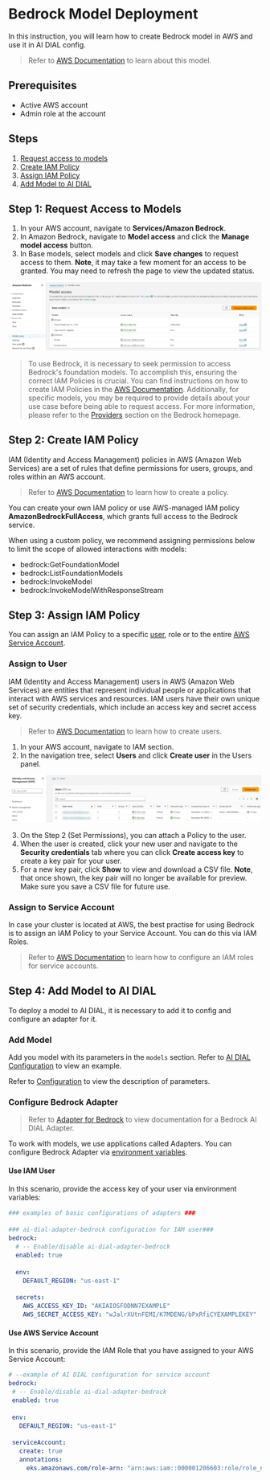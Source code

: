 # Bedrock Model Deployment

In this instruction, you will learn how to create Bedrock model in AWS and use it in AI DIAL config.

> Refer to [AWS Documentation](https://docs.aws.amazon.com/bedrock/latest/userguide/what-is-bedrock.html) to learn about this model.

## Prerequisites

* Active AWS account
* Admin role at the account
  
## Steps

1.	[Request access to models](#step-1-request-access-to-models)
2.	[Create IAM Policy](#step-2-create-iam-policy)
3.	[Assign IAM Policy](#step-3-assign-iam-policy)
4.	[Add Model to AI DIAL](#step-4-add-model-to-ai-dial)

## Step 1: Request Access to Models

1. In your AWS account, navigate to **Services/Amazon Bedrock**.
2. In Amazon Bedrock, navigate to **Model access** and click the **Manage model access** button.
3. In Base models, select models and click **Save changes** to request access to them. **Note**, it may take a few moment for an access to be granted. You may need to refresh the page to view the updated status.

![](img/aws1.jpg)

> To use Bedrock, it is necessary to seek permission to access Bedrock's foundation models. To accomplish this, ensuring the correct IAM Policies is crucial. You can find instructions on how to create IAM Policies in the [AWS Documentation](https://docs.aws.amazon.com/IAM/latest/UserGuide/access_policies_create.html). Additionally, for specific models, you may be required to provide details about your use case before being able to request access. For more information, please refer to the [Providers](https://eu-central-1.console.aws.amazon.com/bedrock/home#/providers) section on the Bedrock homepage.

## Step 2: Create IAM Policy

IAM (Identity and Access Management) policies in AWS (Amazon Web Services) are a set of rules that define permissions for users, groups, and roles within an AWS account.

> Refer to [AWS Documentation](https://docs.aws.amazon.com/IAM/latest/UserGuide/access_policies_create.html) to learn how to create a policy.

You can create your own IAM policy or use AWS-managed IAM policy **AmazonBedrockFullAccess**, which grants full access to the Bedrock service.

When using a custom policy, we recommend assigning permissions below to limit the scope of allowed interactions with models: 

* bedrock:GetFoundationModel
* bedrock:ListFoundationModels
* bedrock:InvokeModel
* bedrock:InvokeModelWithResponseStream

## Step 3: Assign IAM Policy

You can assign an IAM Policy to a specific [user](#assign-to-user), role or to the entire [AWS Service Account](#assign-to-service-account). 

### Assign to User

IAM (Identity and Access Management) users in AWS (Amazon Web Services) are entities that represent individual people or applications that interact with AWS services and resources. IAM users have their own unique set of security credentials, which include an access key and secret access key.

> Refer to [AWS Documentation](https://docs.aws.amazon.com/IAM/latest/UserGuide/id_users_create.html) to learn how to create users.

1. In your AWS account, navigate to IAM section.
2. In the navigation tree, select **Users** and click **Create user** in the Users panel.

![](img/aws5.jpg)

3. On the Step 2 (Set Permissions), you can attach a Policy to the user.
4. When the user is created, click your new user and navigate to the **Security credentials** tab where you can click **Create access key** to create a key pair for your user.
5. For a new key pair, click **Show** to view and download a CSV file. **Note**, that once shown, the key pair will no longer be available for preview. Make sure you save a CSV file for future use. 

### Assign to Service Account

In case your cluster is located at AWS, the best practise for using Bedrock is to assign an IAM Policy to your Service Account. You can do this via IAM Roles.

> Refer to [AWS Documentation](https://docs.aws.amazon.com/eks/latest/userguide/iam-roles-for-service-accounts.html) to learn how to configure an IAM roles for service accounts.

## Step 4: Add Model to AI DIAL

To deploy a model to AI DIAL, it is necessary to add it to config and configure an adapter for it. 

### Add Model

Add you model with its parameters in the `models` section. Refer to [AI DIAL Configuration](https://github.com/epam/ai-dial-core/blob/development/sample/aidial.config.json#L30) to view an example.

Refer to [Configuration](./configuration.md#core-parameters) to view the description of parameters.

### Configure Bedrock Adapter

> Refer to [Adapter for Bedrock](https://github.com/epam/ai-dial-adapter-bedrock) to view documentation for a Bedrock AI DIAL Adapter.

To work with models, we use applications called Adapters. You can configure Bedrock Adapter via [environment variables](https://github.com/epam/ai-dial-adapter-bedrock#environment-variables).

#### Use IAM User

In this scenario, provide the access key of your user via environment variables: 

```yaml
### examples of basic configurations of adapters ###

### ai-dial-adapter-bedrock configuration for IAM user###
bedrock:
  # -- Enable/disable ai-dial-adapter-bedrock
  enabled: true

  env:
    DEFAULT_REGION: "us-east-1"

  secrets:
    AWS_ACCESS_KEY_ID: "AKIAIOSFODNN7EXAMPLE"
    AWS_SECRET_ACCESS_KEY: "wJalrXUtnFEMI/K7MDENG/bPxRfiCYEXAMPLEKEY"
```

#### Use AWS Service Account

In this scenario, provide the IAM Role that you have assigned to your AWS Service Account: 

 ```yaml
# --example of AI DIAL configuration for service account
bedrock:
  # -- Enable/disable ai-dial-adapter-bedrock
  enabled: true

  env:
    DEFAULT_REGION: "us-east-1"
  
  serviceAccount:
    create: true
    annotations:
      eks.amazonaws.com/role-arn: "arn:aws:iam::000001206603:role/role_name"
 ```
